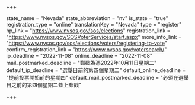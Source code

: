 +++

state_name = "Nevada"
state_abbreviation = "nv"
is_state = "true"
registration_type = "online"
translationKey = "Nevada"
type = "register"
hp_link = "https://www.nvsos.gov/sos/elections"
registration_link = "https://www.nvsos.gov/SOSVoterServices/start.aspx"
more_info_link = "https://www.nvsos.gov/sos/elections/voters/registering-to-vote"
confirm_registration_link = "https://www.nvsos.gov/votersearch/"
ip_deadline = "2022-11-08"
online_deadline = "2022-11-08"
mail_postmarked_deadline = "郵戳為憑2022年10月11日星期二"
default_ip_deadline = "選舉日前的第四個星期二"
default_online_deadline = "提前投票開始前的星期四"
default_mail_postmarked_deadline = "必須在選舉日之前的第四個星期二蓋上郵戳"

+++